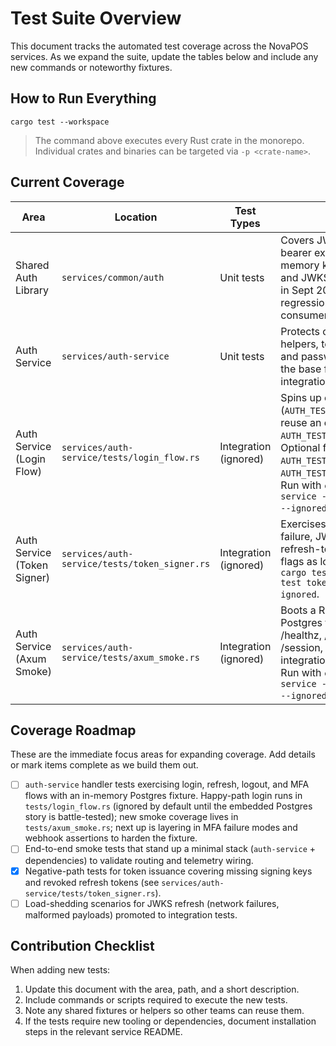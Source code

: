 # Test Suite Overview

This document tracks the automated test coverage across the NovaPOS services. As we expand the suite, update the tables below and include any new commands or noteworthy fixtures.

## How to Run Everything

```
cargo test --workspace
```

> The command above executes every Rust crate in the monorepo. Individual crates and binaries can be targeted via `-p <crate-name>`.

## Current Coverage

| Area | Location | Test Types | Notes |
| --- | --- | --- | --- |
| Shared Auth Library | `services/common/auth` | Unit tests | Covers JWT claims parsing, bearer extractor validation, in-memory key store behaviour, and JWKS refresh paths. Added in Sept 2025 to prevent regressions in auth-service consumers. |
| Auth Service | `services/auth-service` | Unit tests | Protects cookie/session helpers, tenant header parsing, and password hashing. Forms the base for deeper handler integration tests. |
| Auth Service (Login Flow) | `services/auth-service/tests/login_flow.rs` | Integration (ignored) | Spins up embedded Postgres (`AUTH_TEST_USE_EMBED=1`) or reuse an existing instance via `AUTH_TEST_DATABASE_URL`. Optional flags: `AUTH_TEST_EMBED_CLEAR_CACHE=1`, `AUTH_TEST_APPLY_MIGRATIONS=1`. Run with `cargo test -p auth-service --test login_flow -- --ignored`. |
| Auth Service (Token Signer) | `services/auth-service/tests/token_signer.rs` | Integration (ignored) | Exercises missing signing key failure, JWKS fallback, and refresh-token reuse. Same env flags as login flow; run with `cargo test -p auth-service --test token_signer -- --ignored`. |
| Auth Service (Axum Smoke) | `services/auth-service/tests/axum_smoke.rs` | Integration (ignored) | Boots a Router with embedded Postgres fixtures to exercise /healthz, /metrics, /login, /session, /logout, and tenant integration-key admin routes. Run with `cargo test -p auth-service --test axum_smoke -- --ignored`. |

## Coverage Roadmap

These are the immediate focus areas for expanding coverage. Add details or mark items complete as we build them out.

- [ ] `auth-service` handler tests exercising login, refresh, logout, and MFA flows with an in-memory Postgres fixture. Happy-path login runs in `tests/login_flow.rs` (ignored by default until the embedded Postgres story is battle-tested); new smoke coverage lives in `tests/axum_smoke.rs`; next up is layering in MFA failure modes and webhook assertions to harden the fixture.
- [ ] End-to-end smoke tests that stand up a minimal stack (`auth-service` + dependencies) to validate routing and telemetry wiring.
- [x] Negative-path tests for token issuance covering missing signing keys and revoked refresh tokens (see `services/auth-service/tests/token_signer.rs`).
- [ ] Load-shedding scenarios for JWKS refresh (network failures, malformed payloads) promoted to integration tests.

## Contribution Checklist

When adding new tests:

1. Update this document with the area, path, and a short description.
2. Include commands or scripts required to execute the new tests.
3. Note any shared fixtures or helpers so other teams can reuse them.
4. If the tests require new tooling or dependencies, document installation steps in the relevant service README.






